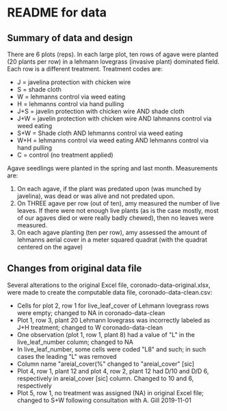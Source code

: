 # README for data

## Summary of data and design
There are 6 plots (reps). In each large plot, ten rows of agave were planted 
(20 plants per row) in a lehmann lovegrass (invasive plant) dominated field. 
Each row is a different treatment. Treatment codes are:

+ J = javelina protection with chicken wire
+ S = shade cloth
+ W = lehmanns control via weed eating
+ H = lehmanns control via hand pulling
+ J+S = javelin protection with chicken wire AND shade cloth
+ J+W = javelin protection with chicken wire AND lahmanns control via weed eating
+ S+W = Shade cloth AND lehmanns control via weed eating
+ W+H = lehmanns control via weed eating AND lehmanns control via hand pulling
+ C = control (no treatment applied)

Agave seedlings were planted in the spring and last month. Measurements are:

1. On each agave, if the plant was predated upon (was munched by 
javelina), was dead or was alive and not predated upon.
2. On THREE agave per row (out of ten), amy measured the number of live leaves. 
If there were not enough live plants (as is the case mostly, most of our agaves 
died or were really badly chewed), then no leaves were measured.
3. On each agave planting (ten per row), amy assessed the amount of lehmanns 
aerial cover in a meter squared quadrat (with the quadrat centered on the agave)

## Changes from original data file
Several alterations to the original Excel file, coronado-data-original.xlsx, 
were made to create the computable data file, coronado-data-clean.csv:

+ Cells for plot 2, row 1 for live_leaf_cover of Lehmann lovegrass rows were 
empty; changed to NA in coronado-data-clean
+ Plot 1, row 3, plant 20 Lehmann lovegrass was incorrectly labeled as J+H 
treatment; changed to W coronado-data-clean
+ One observation (plot 1, row 1, plant 8) had a value of "L" in the 
live_leaf_number column; changed to NA
+ In live_leaf_number, some cells were coded "L8" and such; in such cases the 
leading "L" was removed
+ Column name "areial_cover(%" changed to "areial_cover" [sic]
+ Plot 4, row 1, plant 12 and plot 4, row 2, plant 12 had D/10 and D/D 6, 
respectively in areial_cover [sic] column. Changed to 10 and 6, respectively
+ Plot 5, row 1, no treatment was assigned (NA) in original Excel file; changed 
to S+W following consultation with A. Gill 2019-11-01



